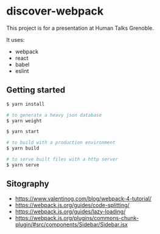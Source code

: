 # discover-webpack
This project is for a presentation at Human Talks Grenoble.

It uses:

* webpack
* react
* babel
* eslint

## Getting started

```bash
$ yarn install

# to generate a heavy json database
$ yarn weight

$ yarn start

# to build with a production environment
$ yarn build

# to serve built files with a http server
$ yarn serve

```

## Sitography

* https://www.valentinog.com/blog/webpack-4-tutorial/
* https://webpack.js.org/guides/code-splitting/
* https://webpack.js.org/guides/lazy-loading/
* https://webpack.js.org/plugins/commons-chunk-plugin/#src/components/Sidebar/Sidebar.jsx
